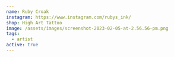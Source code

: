 ```yaml
---
name: Ruby Croak
instagram: https://www.instagram.com/rubys_ink/
shop: High Art Tattoo
image: /assets/images/screenshot-2023-02-05-at-2.56.56-pm.png
tags:
  - artist
active: true
---
```

